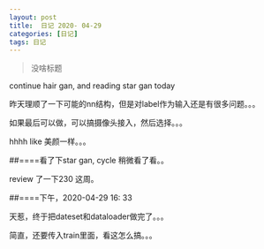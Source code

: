 ```yaml
---
layout: post
title:  日记 2020- 04-29 
categories: [日记]
tags: 日记
---
```


> 没啥标题

continue hair gan, and reading star gan today

昨天理顺了一下可能的nn结构，但是对label作为输入还是有很多问题。。。

如果最后可以做，可以搞摄像头接入，然后选择。。。

hhhh like 美颜一样。。。

##====看了下star gan, cycle 稍微看了看。。

review 了一下230 这周。

##====下午，2020-04-29    16: 33     

天惹，终于把dateset和dataloader做完了。。。

简直，还要传入train里面，看这怎么搞。。。